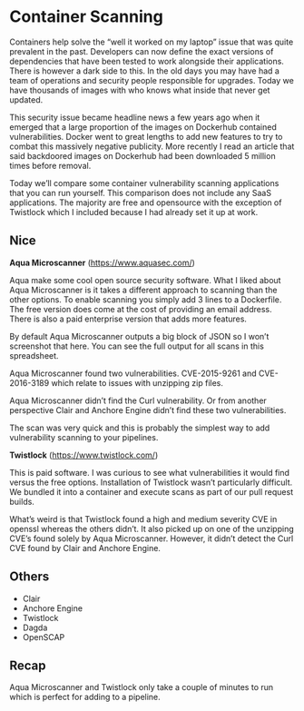 # Container Scanning

Containers help solve the “well it worked on my laptop” issue that was quite prevalent in the past. Developers can now define the exact versions of dependencies that have been tested to work alongside their applications. There is however a dark side to this. In the old days you may have had a team of operations and security people responsible for upgrades. Today we have thousands of images with who knows what inside that never get updated.

This security issue became headline news a few years ago when it emerged that a large proportion of the images on Dockerhub contained vulnerabilities. Docker went to great lengths to add new features to try to combat this massively negative publicity. More recently I read an article that said backdoored images on Dockerhub had been downloaded 5 million times before removal.

Today we’ll compare some container vulnerability scanning applications that you can run yourself. This comparison does not include any SaaS applications. The majority are free and opensource with the exception of Twistlock which I included because I had already set it up at work.

## Nice

**Aqua Microscanner** (<https://www.aquasec.com/>)

Aqua make some cool open source security software. What I liked about Aqua Microscanner is it takes a different approach to scanning than the other options. To enable scanning you simply add 3 lines to a Dockerfile. The free version does come at the cost of providing an email address. There is also a paid enterprise version that adds more features.

By default Aqua Microscanner outputs a big block of JSON so I won’t screenshot that here. You can see the full output for all scans in this spreadsheet.

Aqua Microscanner found two vulnerabilities. CVE-2015-9261 and CVE-2016-3189 which relate to issues with unzipping zip files.

Aqua Microscanner didn’t find the Curl vulnerability. Or from another perspective Clair and Anchore Engine didn’t find these two vulnerabilities.

The scan was very quick and this is probably the simplest way to add vulnerability scanning to your pipelines.

**Twistlock** (<https://www.twistlock.com/>)

This is paid software. I was curious to see what vulnerabilities it would find versus the free options. Installation of Twistlock wasn’t particularly difficult. We bundled it into a container and execute scans as part of our pull request builds.

What’s weird is that Twistlock found a high and medium severity CVE in openssl whereas the others didn’t. It also picked up on one of the unzipping CVE’s found solely by Aqua Microscanner. However, it didn’t detect the Curl CVE found by Clair and Anchore Engine.

## Others

- Clair
- Anchore Engine
- Twistlock
- Dagda
- OpenSCAP

## Recap

Aqua Microscanner and Twistlock only take a couple of minutes to run which is perfect for adding to a pipeline.
